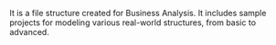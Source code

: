 It is a file structure created for Business Analysis. It includes sample projects for modeling various real-world structures, from basic to advanced.
